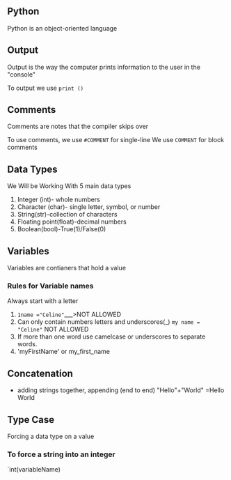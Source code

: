 ## Python
Python is an object-oriented language

## Output
Output is the way the computer prints information to the user in the "console"

To output we use `print ()`

## Comments
Comments are notes that the compiler skips over

To use comments, we use `#COMMENT` for single-line
We use ```COMMENT``` for block comments

## Data Types

We Will be Working With 5 main data types

1. Integer (int)- whole numbers
2. Character (char)- single letter, symbol, or number
3. String(str)-collection of characters
4. Floating point(float)-decimal numbers
5. Boolean(bool)-True(1)/False(0)

## Variables
Variables are contianers that hold a value

### Rules for Variable names

Always start with a letter
1.   `1name ="Celine"`___>NOT ALLOWED
2. Can only contain numbers letters and underscores(_) `my name = "Celine"` NOT ALLOWED
3. If more than one word use camelcase or underscores to separate words.
4. 'myFirstName' or my_first_name

## Concatenation
+ adding strings together, appending (end to end)
"Hello"+"World" =Hello World
## Type Case
Forcing a data type on a value

### To force a string into an integer
`int(variableName)